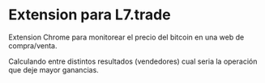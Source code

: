 # Extension para L7.trade

Extension Chrome para monitorear el precio del bitcoin en una web de compra/venta.

Calculando entre distintos resultados (vendedores) cual seria la operación que deje mayor ganancias.
